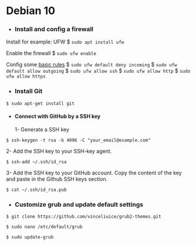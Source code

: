 # Debian 10
* ### Install and config a firewall
Install for example: UFW
$ `sudo apt install ufw`

Enable the firewall
$ `sudo ufw enable`

Config some [basic rules](https://www.digitalocean.com/community/tutorials/ufw-essentials-common-firewall-rules-and-commands)
$ `sudo ufw default deny incoming`
$ `sudo ufw default allow outgoing`
$ `sudo ufw allow ssh`
$ `sudo ufw allow http`
$ `sudo ufw allow https`

* ### Install Git

`$ sudo apt-get install git`

* #### Connect with GitHub by a SSH key
  1- Generate a SSH key
```
$ ssh-keygen -t rsa -b 4096 -C "your_email@example.com"
```
  
  2- Add the SSH key to your SSH-key agent.
```
$ ssh-add ~/.ssh/id_rsa
```
  
  3- Add the SSH key to your GitHub account.
  Copy the content of the key and paste in the Github SSH keys section.
```
$ cat ~/.ssh/id_rsa.pub
```

* ### Customize grub and update default settings
```
$ git clone https://github.com/vinceliuice/grub2-themes.git
```
```
$ sudo nano /etc/default/grub
```
```
$ sudo update-grub
```
